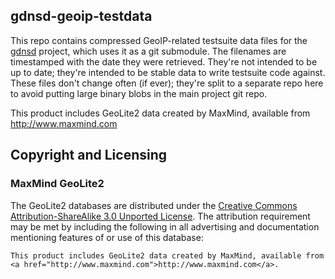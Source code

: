 ## gdnsd-geoip-testdata

This repo contains compressed GeoIP-related testsuite data files for the [gdnsd](https://github.com/gdnsd/gdnsd) project, which uses it as a git submodule.  The filenames are timestamped with the date they were retrieved.  They're not intended to be up to date; they're intended to be stable data to write testsuite code against.  These files don't change often (if ever); they're split to a separate repo here to avoid putting large binary blobs in the main project git repo.

This product includes GeoLite2 data created by MaxMind, available from http://www.maxmind.com

## Copyright and Licensing

### MaxMind GeoLite2

The GeoLite2 databases are distributed under the [Creative Commons Attribution-ShareAlike 3.0 Unported License](https://creativecommons.org/licenses/by-sa/3.0/). The attribution requirement may be met by including the following in all advertising and documentation mentioning features of or use of this database:
```
This product includes GeoLite2 data created by MaxMind, available from
<a href="http://www.maxmind.com">http://www.maxmind.com</a>.
```
